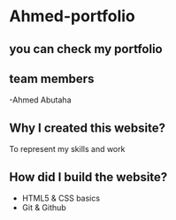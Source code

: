 # Ahmed-portfolio

## you can check my portfolio

## team members

-Ahmed Abutaha

## Why I created this website?

 To represent my skills and work

## How did I build the website?

   - HTML5 & CSS basics
   - Git & Github
